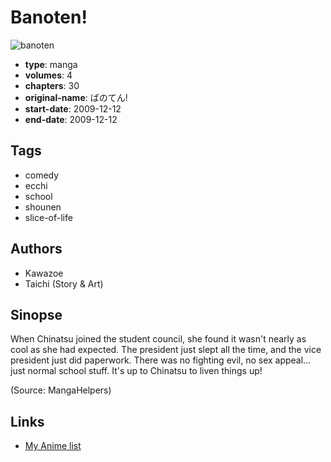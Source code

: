 # Banoten!

![banoten](https://cdn.myanimelist.net/images/manga/5/71821.jpg)

-   **type**: manga
-   **volumes**: 4
-   **chapters**: 30
-   **original-name**: ばのてん!
-   **start-date**: 2009-12-12
-   **end-date**: 2009-12-12

## Tags

-   comedy
-   ecchi
-   school
-   shounen
-   slice-of-life

## Authors

-   Kawazoe
-   Taichi (Story & Art)

## Sinopse

When Chinatsu joined the student council, she found it wasn't nearly as cool as she had expected. The president just slept all the time, and the vice president just did paperwork. There was no fighting evil, no sex appeal... just normal school stuff. It's up to Chinatsu to liven things up!

(Source: MangaHelpers)

## Links

-   [My Anime list](https://myanimelist.net/manga/19455/Banoten)
